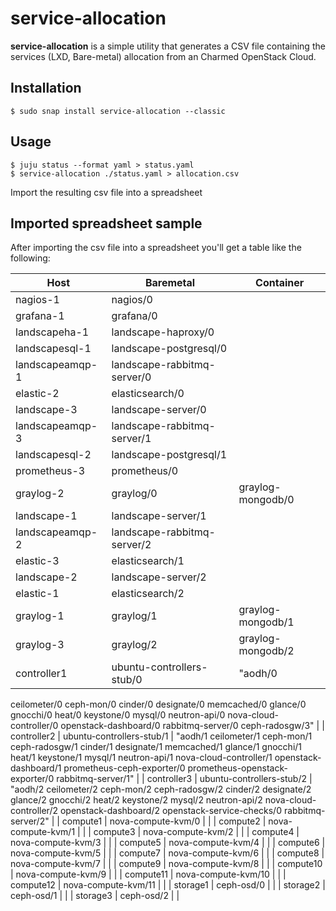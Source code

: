# service-allocation

**service-allocation** is a simple utility that generates a CSV file containing
the services (LXD, Bare-metal) allocation from an Charmed OpenStack Cloud.

## Installation

    $ sudo snap install service-allocation --classic

## Usage

    $ juju status --format yaml > status.yaml
    $ service-allocation ./status.yaml > allocation.csv

Import the resulting csv file into a spreadsheet


## Imported spreadsheet sample

After importing the csv file into a spreadsheet you'll get a table like the following:

| Host            | Baremetal                   | Container                                                                                                                                                                                                                                                                               |
| --              | ---                         | ---                                                                                                                                                                                                                                                                                     |
| nagios-1        | nagios/0                    |                                                                                                                                                                                                                                                                                         |
| grafana-1       | grafana/0                   |                                                                                                                                                                                                                                                                                         |
| landscapeha-1   | landscape-haproxy/0         |                                                                                                                                                                                                                                                                                         |
| landscapesql-1  | landscape-postgresql/0      |                                                                                                                                                                                                                                                                                         |
| landscapeamqp-1 | landscape-rabbitmq-server/0 |                                                                                                                                                                                                                                                                                         |
| elastic-2       | elasticsearch/0             |                                                                                                                                                                                                                                                                                         |
| landscape-3     | landscape-server/0          |                                                                                                                                                                                                                                                                                         |
| landscapeamqp-3 | landscape-rabbitmq-server/1 |                                                                                                                                                                                                                                                                                         |
| landscapesql-2  | landscape-postgresql/1      |                                                                                                                                                                                                                                                                                         |
| prometheus-3    | prometheus/0                |                                                                                                                                                                                                                                                                                         |
| graylog-2       | graylog/0                   | graylog-mongodb/0                                                                                                                                                                                                                                                                       |
| landscape-1     | landscape-server/1          |                                                                                                                                                                                                                                                                                         |
| landscapeamqp-2 | landscape-rabbitmq-server/2 |                                                                                                                                                                                                                                                                                         |
| elastic-3       | elasticsearch/1             |                                                                                                                                                                                                                                                                                         |
| landscape-2     | landscape-server/2          |                                                                                                                                                                                                                                                                                         |
| elastic-1       | elasticsearch/2             |                                                                                                                                                                                                                                                                                         |
| graylog-1       | graylog/1                   | graylog-mongodb/1                                                                                                                                                                                                                                                                       |
| graylog-3       | graylog/2                   | graylog-mongodb/2                                                                                                                                                                                                                                                                       |
| controller1     | ubuntu-controllers-stub/0   | "aodh/0ceilometer/0ceph-mon/0cinder/0designate/0memcached/0glance/0gnocchi/0heat/0keystone/0mysql/0neutron-api/0nova-cloud-controller/0openstack-dashboard/0rabbitmq-server/0ceph-radosgw/3"                                                              |
| controller2     | ubuntu-controllers-stub/1   | "aodh/1ceilometer/1ceph-mon/1ceph-radosgw/1cinder/1designate/1memcached/1glance/1gnocchi/1heat/1keystone/1mysql/1neutron-api/1nova-cloud-controller/1openstack-dashboard/1prometheus-ceph-exporter/0prometheus-openstack-exporter/0rabbitmq-server/1" |
| controller3     | ubuntu-controllers-stub/2   | "aodh/2ceilometer/2ceph-mon/2ceph-radosgw/2cinder/2designate/2glance/2gnocchi/2heat/2keystone/2mysql/2neutron-api/2nova-cloud-controller/2openstack-dashboard/2openstack-service-checks/0rabbitmq-server/2"                                               |
| compute1        | nova-compute-kvm/0          |                                                                                                                                                                                                                                                                                         |
| compute2        | nova-compute-kvm/1          |                                                                                                                                                                                                                                                                                         |
| compute3        | nova-compute-kvm/2          |                                                                                                                                                                                                                                                                                         |
| compute4        | nova-compute-kvm/3          |                                                                                                                                                                                                                                                                                         |
| compute5        | nova-compute-kvm/4          |                                                                                                                                                                                                                                                                                         |
| compute6        | nova-compute-kvm/5          |                                                                                                                                                                                                                                                                                         |
| compute7        | nova-compute-kvm/6          |                                                                                                                                                                                                                                                                                         |
| compute8        | nova-compute-kvm/7          |                                                                                                                                                                                                                                                                                         |
| compute9        | nova-compute-kvm/8          |                                                                                                                                                                                                                                                                                         |
| compute10       | nova-compute-kvm/9          |                                                                                                                                                                                                                                                                                         |
| compute11       | nova-compute-kvm/10         |                                                                                                                                                                                                                                                                                         |
| compute12       | nova-compute-kvm/11         |                                                                                                                                                                                                                                                                                         |
| storage1        | ceph-osd/0                  |                                                                                                                                                                                                                                                                                         |
| storage2        | ceph-osd/1                  |                                                                                                                                                                                                                                                                                         |
| storage3        | ceph-osd/2                  |                                                                                                                                                                                                                                                                                         |
